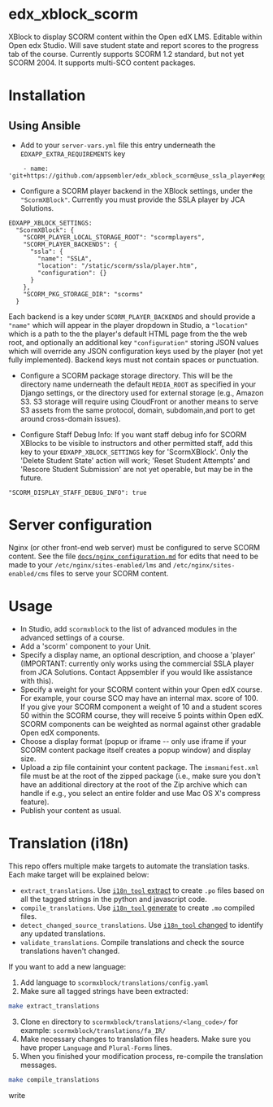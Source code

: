 edx_xblock_scorm
=========================

XBlock to display SCORM content within the Open edX LMS.  Editable within Open edx Studio. Will save student state and report scores to the progress tab of the course.
Currently supports SCORM 1.2 standard, but not yet SCORM 2004.  It supports multi-SCO content packages.


# Installation

## Using Ansible

* Add to your `server-vars.yml` file this entry underneath the `EDXAPP_EXTRA_REQUIREMENTS` key

```
    - name: 'git+https://github.com/appsembler/edx_xblock_scorm@use_ssla_player#egg=scormxblock'
```

* Configure a SCORM player backend in the XBlock settings, under the `"ScormXBlock"`.  Currently you must provide the SSLA player by JCA Solutions.

```
EDXAPP_XBLOCK_SETTINGS:
  "ScormXBlock": {
    "SCORM_PLAYER_LOCAL_STORAGE_ROOT": "scormplayers",
    "SCORM_PLAYER_BACKENDS": {
      "ssla": {
        "name": "SSLA",
        "location": "/static/scorm/ssla/player.htm",
        "configuration": {}
      }
    },
    "SCORM_PKG_STORAGE_DIR": "scorms"
  }
```

Each backend is a key under `SCORM_PLAYER_BACKENDS` and should provide a `"name"` which will appear in the player dropdown in Studio, a `"location"` which is a path to the the player's default HTML page from the the web root, and optionally an additional key `"configuration"` storing JSON values which will override any JSON configuration keys used by the player (not yet fully implemented). Backend keys must not contain spaces or punctuation.

* Configure a SCORM package storage directory.  This will be the directory name underneath the default `MEDIA_ROOT` as specified in your Django settings, or the directory used for external storage (e.g., Amazon S3.  S3 storage will require using CloudFront or another means to serve S3 assets from the same protocol, domain, subdomain,and port to get around cross-domain issues).

* Configure Staff Debug Info: If you want staff debug info for SCORM XBlocks to be visible to instructors and other permitted staff, add this key to your `EDXAPP_XBLOCK_SETTINGS` key for 'ScormXBlock'.  Only the 'Delete Student State' action will work; 'Reset Student Attempts' and 'Rescore Student Submission' are not yet operable, but may be in the future.

```
"SCORM_DISPLAY_STAFF_DEBUG_INFO": true
```


# Server configuration

Nginx (or other front-end web server) must be configured to serve SCORM content. See the file [`docs/nginx_configuration.md`](docs/nginx_configuration.md) for edits that need to be made to your `/etc/nginx/sites-enabled/lms` and `/etc/nginx/sites-enabled/cms` files to serve your SCORM content.

# Usage
* In Studio, add `scormxblock` to the list of advanced modules in the advanced settings of a course.
* Add a 'scorm' component to your Unit.
* Specify a display name, an optional description, and choose a 'player' (IMPORTANT: currently only works using the commercial SSLA player from JCA Solutions.  Contact Appsembler if you would like assistance with this).
* Specify a weight for your SCORM content within your Open edX course.  For example, your course SCO may have an internal max. score of 100.  If you give your SCORM component a weight of 10 and a student scores 50 within the SCORM course, they will receive 5 points within Open edX.  SCORM components can be weighted as normal against other gradable Open edX components.
* Choose a display format (popup or iframe -- only use iframe if your SCORM content package itself creates a popup window) and display size.
* Upload a zip file containint your content package.  The `imsmanifest.xml` file must be at the root of the zipped package (i.e., make sure you don't have an additional directory at the root of the Zip archive which can handle if e.g., you select an entire folder and use Mac OS X's compress feature).
* Publish your content as usual.

# Translation (i18n)

This repo offers multiple make targets to automate the translation tasks.
Each make target will be explained below:

- `extract_translations`. Use [`i18n_tool` extract](https://github.com/edx/i18n-tools) to create `.po` files based on all the tagged strings in the python and javascript code.
- `compile_translations`. Use [`i18n_tool` generate](https://github.com/edx/i18n-tools) to create `.mo` compiled files.
- `detect_changed_source_translations`. Use [`i18n_tool` changed](https://github.com/edx/i18n-tools) to identify any updated translations.
- `validate_translations`. Compile translations and check the source translations haven't changed.

If you want to add a new language:
  1. Add language to `scormxblock/translations/config.yaml`
  2. Make sure all tagged strings have been extracted:
  ```bash
  make extract_translations
  ```
  3. Clone `en` directory to `scormxblock/translations/<lang_code>/` for example: `scormxblock/translations/fa_IR/`
  4. Make necessary changes to translation files headers. Make sure you have proper `Language` and `Plural-Forms` lines.
  5. When you finished your modification process, re-compile the translation messages.
  ```bash
  make compile_translations
  ```
write
